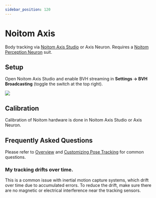 ```yaml
---
sidebar_position: 120
---
```


# Noitom Axis

Body tracking via [Noitom Axis Studio](https://neuronmocap.com/pages/axis-studio) or Axis Neuron. Requires a [Noitom Perception Neuron](https://neuronmocap.com/) suit.

## Setup

Open Noitom Axis Studio and enable BVH streaming in **Settings → BVH Broadcasting** (toggle the switch at the top right).

![](/doc-img/en-noitom-1.png)

## Calibration

Calibration of Noitom hardware is done in Noitom Axis Studio or Axis Neuron.

## Frequently Asked Questions

Please refer to [Overview](overview#FAQ) and [Customizing Pose Tracking](body-tracking#FAQ) for common questions.

### My tracking drifts over time.

This is a common issue with inertial motion capture systems, which drift over time due to accumulated errors. To reduce the drift, make sure there are no magnetic or electrical interference near the tracking sensors.
